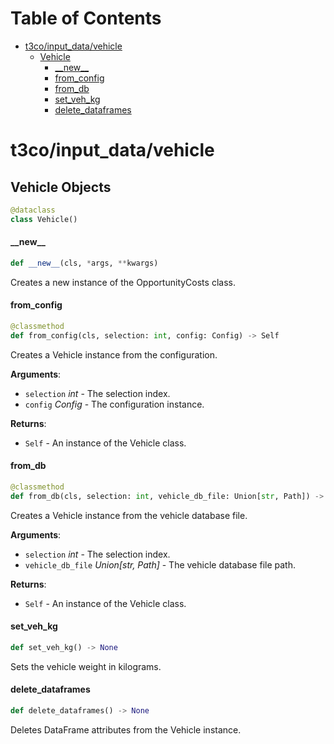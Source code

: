 # Table of Contents

* [t3co/input\_data/vehicle](#t3co/input_data/vehicle)
  * [Vehicle](#t3co/input_data/vehicle.Vehicle)
    * [\_\_new\_\_](#t3co/input_data/vehicle.Vehicle.__new__)
    * [from\_config](#t3co/input_data/vehicle.Vehicle.from_config)
    * [from\_db](#t3co/input_data/vehicle.Vehicle.from_db)
    * [set\_veh\_kg](#t3co/input_data/vehicle.Vehicle.set_veh_kg)
    * [delete\_dataframes](#t3co/input_data/vehicle.Vehicle.delete_dataframes)

<a id="t3co/input_data/vehicle"></a>

# t3co/input\_data/vehicle

<a id="t3co/input_data/vehicle.Vehicle"></a>

## Vehicle Objects

```python
@dataclass
class Vehicle()
```

<a id="t3co/input_data/vehicle.Vehicle.__new__"></a>

#### \_\_new\_\_

```python
def __new__(cls, *args, **kwargs)
```

Creates a new instance of the OpportunityCosts class.

<a id="t3co/input_data/vehicle.Vehicle.from_config"></a>

#### from\_config

```python
@classmethod
def from_config(cls, selection: int, config: Config) -> Self
```

Creates a Vehicle instance from the configuration.

**Arguments**:

- `selection` _int_ - The selection index.
- `config` _Config_ - The configuration instance.
  

**Returns**:

- `Self` - An instance of the Vehicle class.

<a id="t3co/input_data/vehicle.Vehicle.from_db"></a>

#### from\_db

```python
@classmethod
def from_db(cls, selection: int, vehicle_db_file: Union[str, Path]) -> Self
```

Creates a Vehicle instance from the vehicle database file.

**Arguments**:

- `selection` _int_ - The selection index.
- `vehicle_db_file` _Union[str, Path]_ - The vehicle database file path.
  

**Returns**:

- `Self` - An instance of the Vehicle class.

<a id="t3co/input_data/vehicle.Vehicle.set_veh_kg"></a>

#### set\_veh\_kg

```python
def set_veh_kg() -> None
```

Sets the vehicle weight in kilograms.

<a id="t3co/input_data/vehicle.Vehicle.delete_dataframes"></a>

#### delete\_dataframes

```python
def delete_dataframes() -> None
```

Deletes DataFrame attributes from the Vehicle instance.

